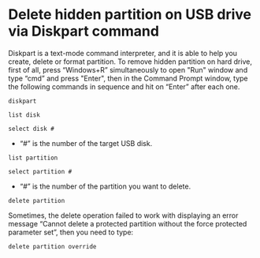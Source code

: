 # Delete hidden partition on USB drive via Diskpart command

Diskpart is a text-mode command interpreter, and it is able to help you create, delete or format partition. To remove hidden partition on hard drive, first of all, press “Windows+R” simultaneously to open "Run" window and type “cmd” and press "Enter", then in the Command Prompt window, type the following commands in sequence and hit on “Enter” after each one.

```shell
diskpart
```

```shell
list disk
```

```shell
select disk #
```
- “#” is the number of the target USB disk.

```shell
list partition
```

```shell
select partition #
```
- “#” is the number of the partition you want to delete.

```shell
delete partition
```

Sometimes, the delete operation failed to work with displaying an error message “Cannot delete a protected partition without the force protected parameter set”, then you need to type:

```shell
delete partition override
```
